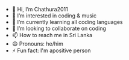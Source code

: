 - 👋 Hi, I’m Chathura2011
- 👀 I’m interested in coding & music
- 🌱 I’m currently learning all coding languages
- 💞️ I’m looking to collaborate on coding
- 📫 How to reach me in Sri Lanka
- 😄 Pronouns: he/him
- ⚡ Fun fact: I'm apositive person

<!---
Chathura2011/Chathura2011 is a ✨ special ✨ repository because its `README.md` (this file) appears on your GitHub profile.
You can click the Preview link to take a look at your changes.
--->

